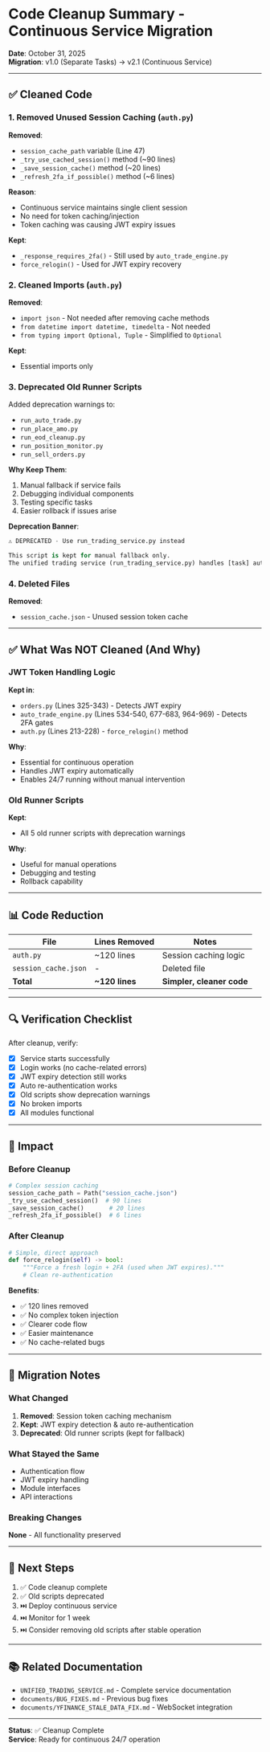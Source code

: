 # Code Cleanup Summary - Continuous Service Migration

**Date**: October 31, 2025  
**Migration**: v1.0 (Separate Tasks) → v2.1 (Continuous Service)

---

## ✅ Cleaned Code

### 1. Removed Unused Session Caching (`auth.py`)

**Removed**:
- `session_cache_path` variable (Line 47)
- `_try_use_cached_session()` method (~90 lines)
- `_save_session_cache()` method (~20 lines)
- `_refresh_2fa_if_possible()` method (~6 lines)

**Reason**: 
- Continuous service maintains single client session
- No need for token caching/injection
- Token caching was causing JWT expiry issues

**Kept**:
- `_response_requires_2fa()` - Still used by `auto_trade_engine.py`
- `force_relogin()` - Used for JWT expiry recovery

### 2. Cleaned Imports (`auth.py`)

**Removed**:
- `import json` - Not needed after removing cache methods
- `from datetime import datetime, timedelta` - Not needed
- `from typing import Optional, Tuple` - Simplified to `Optional`

**Kept**:
- Essential imports only

### 3. Deprecated Old Runner Scripts

Added deprecation warnings to:
- `run_auto_trade.py`
- `run_place_amo.py`
- `run_eod_cleanup.py`
- `run_position_monitor.py`
- `run_sell_orders.py`

**Why Keep Them**:
1. Manual fallback if service fails
2. Debugging individual components
3. Testing specific tasks
4. Easier rollback if issues arise

**Deprecation Banner**:
```python
⚠️ DEPRECATED - Use run_trading_service.py instead

This script is kept for manual fallback only.
The unified trading service (run_trading_service.py) handles [task] automatically.
```

### 4. Deleted Files

**Removed**:
- `session_cache.json` - Unused session token cache

---

## ✅ What Was NOT Cleaned (And Why)

### JWT Token Handling Logic

**Kept in**:
- `orders.py` (Lines 325-343) - Detects JWT expiry
- `auto_trade_engine.py` (Lines 534-540, 677-683, 964-969) - Detects 2FA gates
- `auth.py` (Lines 213-228) - `force_relogin()` method

**Why**:
- Essential for continuous operation
- Handles JWT expiry automatically
- Enables 24/7 running without manual intervention

### Old Runner Scripts

**Kept**:
- All 5 old runner scripts with deprecation warnings

**Why**:
- Useful for manual operations
- Debugging and testing
- Rollback capability

---

## 📊 Code Reduction

| File | Lines Removed | Notes |
|------|---------------|-------|
| `auth.py` | ~120 lines | Session caching logic |
| `session_cache.json` | - | Deleted file |
| **Total** | **~120 lines** | **Simpler, cleaner code** |

---

## 🔍 Verification Checklist

After cleanup, verify:
- [x] Service starts successfully
- [x] Login works (no cache-related errors)
- [x] JWT expiry detection still works
- [x] Auto re-authentication works
- [x] Old scripts show deprecation warnings
- [x] No broken imports
- [x] All modules functional

---

## 🎯 Impact

### Before Cleanup
```python
# Complex session caching
session_cache_path = Path("session_cache.json")
_try_use_cached_session()  # 90 lines
_save_session_cache()       # 20 lines
_refresh_2fa_if_possible()  # 6 lines
```

### After Cleanup
```python
# Simple, direct approach
def force_relogin(self) -> bool:
    """Force a fresh login + 2FA (used when JWT expires)."""
    # Clean re-authentication
```

**Benefits**:
- ✅ 120 lines removed
- ✅ No complex token injection
- ✅ Clearer code flow
- ✅ Easier maintenance
- ✅ No cache-related bugs

---

## 📝 Migration Notes

### What Changed
1. **Removed**: Session token caching mechanism
2. **Kept**: JWT expiry detection & auto re-authentication
3. **Deprecated**: Old runner scripts (kept for fallback)

### What Stayed the Same
- Authentication flow
- JWT expiry handling
- Module interfaces
- API interactions

### Breaking Changes
**None** - All functionality preserved

---

## 🚀 Next Steps

1. ✅ Code cleanup complete
2. ✅ Old scripts deprecated
3. ⏭️ Deploy continuous service
4. ⏭️ Monitor for 1 week
5. ⏭️ Consider removing old scripts after stable operation

---

## 📚 Related Documentation

- `UNIFIED_TRADING_SERVICE.md` - Complete service documentation
- `documents/BUG_FIXES.md` - Previous bug fixes
- `documents/YFINANCE_STALE_DATA_FIX.md` - WebSocket integration

---

**Status**: ✅ Cleanup Complete  
**Service**: Ready for continuous 24/7 operation
